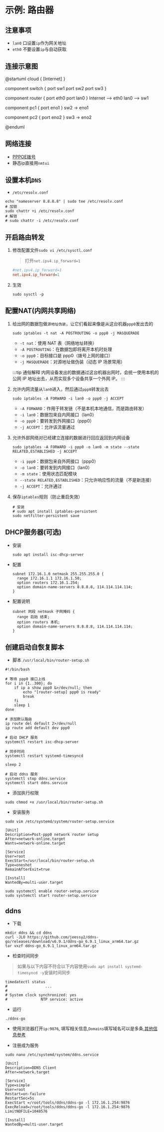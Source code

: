 # 示例: 路由器

## 注意事项

- `lan0` 口设置`ip`作为网关地址
- `eth0` 不要设置`ip`与自动获取

## 连接示意图

@startuml
cloud {
    [Internet]
}



component switch {
    port sw1
    port sw2
    port sw3
}

component router {
    port eth0
    port lan0
}
Internet --> eth0
lan0 --> sw1


component pc1 {
    port eno1
}
sw2 -> eno1

component pc2 {
    port eno2
}
sw3 -> eno2

@enduml

## 网络连接

- [PPPOE拨号](./network.md#PPPOE连接)
- 静态ip直接用`nmtui`

## 设置本机`DNS`

- `/etc/resolv.conf`

```shell
echo "nameserver 8.8.8.8" | sudo tee /etc/resolv.conf
# 加锁
sudo chattr +i /etc/resolv.conf
# 解锁
# sudo chattr -i /etc/resolv.conf
```

## 开启路由转发

1. 修改配置文件`sudo vi /etc/sysctl.conf`

    > 打开`net.ipv4.ip_forward=1`

    ```ini
    #net.ipv4.ip_forward=1
    net.ipv4.ip_forward=1
    ```

1. 生效

    ```shell
    sudo sysctl -p
    ```

## 配置NAT(内网共享网络)

1. 给出网的数据包做`源地址伪装`，让它们看起来像是从这台机器`ppp0`发出去的

    ```shell
    sudo iptables -t nat -A POSTROUTING -o ppp0 -j MASQUERADE
    ```

    - `-t nat`：使用 NAT 表（网络地址转换）
    - `-A POSTROUTING`：在数据包即将离开本机时处理
    - `-o ppp0`：目标接口是 ppp0（拨号上网的接口）
    - `-j MASQUERADE`：对源地址做伪装（动态 IP 场景常用）

    :::tip 通俗解释
    内网设备发出的数据通过这台机器出网时，会统一使用本机的公网 IP 地址出去，从而实现多个设备共享一个外网 IP。
    :::

1. 允许内网流量从`lan0`进入，然后通过`ppp0`转发出去

    ```shell
    sudo iptables -A FORWARD -i lan0 -o ppp0 -j ACCEPT
    ```

    - `-A FORWARD`：作用于转发链（不是本机本地通信，而是路由转发）
    - `-i lan0`：数据包来自内网接口（lan0）
    - `-o ppp0`：要转发到外网接口（ppp0）
    - `-j ACCEPT`：允许该流量通过

1. 允许外部网络对已经建立连接的数据进行回应返回到内网设备

    ```shell
    sudo iptables -A FORWARD -i ppp0 -o lan0 -m state --state RELATED,ESTABLISHED -j ACCEPT
    ```

    - `-i ppp0`：数据包来自外网接口（ppp0）
    - `-o lan0`：要转发到内网接口（lan0）
    - `-m state`：使用状态匹配模块
    - `--state RELATED,ESTABLISHED`：只允许响应性的流量（不是新连接）
    - `-j ACCEPT`：允许通过

1. 保存`iptables`规则（防止重启失效）

    ```shell
    # 安装
    # sudo apt install iptables-persistent
    sudo netfilter-persistent save
    ```


## DHCP服务器(可选)

- 安装

    ```shell
    sudo apt install isc-dhcp-server
    ```

- 配置

    ```shell
    subnet 172.16.1.0 netmask 255.255.255.0 {
      range 172.16.1.1 172.16.1.50;
      option routers 172.16.1.254;
      option domain-name-servers 8.8.8.8, 114.114.114.114;
    }
    ```

- 配置说明

    ```shell
    subnet 网段 netmask 子网掩码 {
      range 启始 结束;
      option routers 本机;
      option domain-name-servers 8.8.8.8, 114.114.114.114;
    }
    ```

## 创建启动自恢复脚本

- 脚本 `/usr/local/bin/router-setup.sh`

```shell
#!/bin/bash

# 等待 ppp0 接口上线
for i in {1..300}; do
    if ip a show ppp0 &>/dev/null; then
        echo "[router-setup] ppp0 is ready"
        break
    fi
    sleep 1
done

# 添加默认路由
ip route del default 2>/dev/null
ip route add default dev ppp0

# 启动 DHCP 服务
systemctl restart isc-dhcp-server

# 同步时间
systemctl restart systemd-timesyncd

sleep 2

# 启动 ddns 服务
systemctl stop ddns.service
systemctl start ddns.service
```

- 添加执行权限

```shell
sudo chmod +x /usr/local/bin/router-setup.sh
```

- 安装服务

```shell
sudo vim /etc/systemd/system/router-setup.service
```

```shell
[Unit]
Description=Post-ppp0 network router setup
After=network-online.target
Wants=network-online.target

[Service]
User=root
ExecStart=/usr/local/bin/router-setup.sh
Type=oneshot
RemainAfterExit=true

[Install]
WantedBy=multi-user.target
```

```shell
sudo systemctl enable router-setup.service
sudo systemctl start router-setup.service
```

## ddns 

- 下载

```shell
mkdir ddns && cd ddns
curl -JLO https://github.com/jeessy2/ddns-go/releases/download/v6.9.1/ddns-go_6.9.1_linux_arm64.tar.gz
tar vxzf ddns-go_6.9.1_linux_arm64.tar.gz
```

- 检查时间同步

> 如果与以下内容不符合以下内容使用`sudo apt install systemd-timesyncd -y`安装时间同步

```shell{4-5}
timedatectl status
#                 ...
# 
# System clock synchronized: yes                        
#               NTP service: active      
```

- 运行

```shell
./ddns-go
```

- 使用浏览器打开`ip:9876`, 填写相关信息,`Domains`填写域名可以是多条,[其他信息参考](https://cloud.tencent.com/developer/article/2306595)

- 注册成为服务

```shell
sudo nano /etc/systemd/system/ddns.service
```

```shell
[Unit]
Description=DDNS Client
After=network.target

[Service]
Type=simple
User=root
Restart=on-failure
RestartSec=5s
ExecStart =/root/tools/ddns/ddns-go -l 172.16.1.254:9876
ExecReload=/root/tools/ddns/ddns-go -l 172.16.1.254:9876
LimitNOFILE=1048576

[Install]
WantedBy=multi-user.target
```
